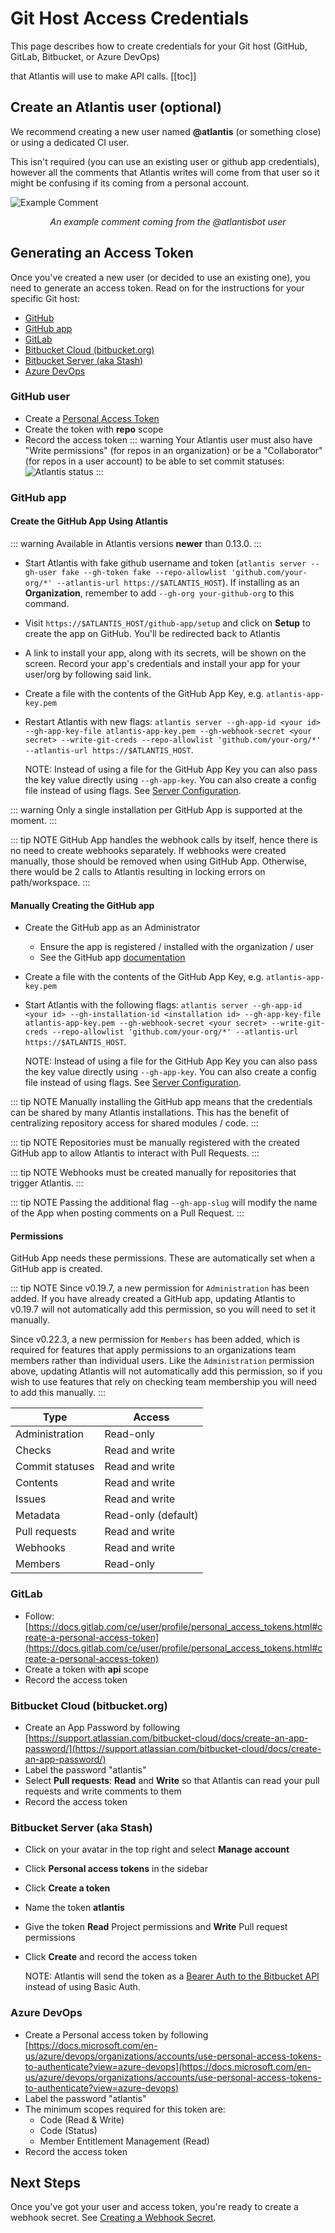 # Git Host Access Credentials
This page describes how to create credentials for your Git host (GitHub, GitLab, Bitbucket, or Azure DevOps)

that Atlantis will use to make API calls.
[[toc]]

## Create an Atlantis user (optional)
We recommend creating a new user named **@atlantis** (or something close) or using a dedicated CI user.

This isn't required (you can use an existing user or github app credentials), however all the comments that Atlantis writes
will come from that user so it might be confusing if its coming from a personal account.

![Example Comment](./images/example-comment.png)
<p align="center"><i>An example comment coming from the @atlantisbot user</i></p>

## Generating an Access Token
Once you've created a new user (or decided to use an existing one), you need to
generate an access token. Read on for the instructions for your specific Git host:
* [GitHub](#github-user)
* [GitHub app](#github-app)
* [GitLab](#gitlab)
* [Bitbucket Cloud (bitbucket.org)](#bitbucket-cloud-bitbucket-org)
* [Bitbucket Server (aka Stash)](#bitbucket-server-aka-stash)
* [Azure DevOps](#azure-devops)

### GitHub user
- Create a [Personal Access Token](https://docs.github.com/en/authentication/keeping-your-account-and-data-secure/creating-a-personal-access-token#creating-a-fine-grained-personal-access-token)
- Create the token with **repo** scope
- Record the access token
::: warning
Your Atlantis user must also have "Write permissions" (for repos in an organization) or be a "Collaborator" (for repos in a user account) to be able to set commit statuses:
![Atlantis status](./images/status.png)
:::

### GitHub app

#### Create the GitHub App Using Atlantis
::: warning
Available in Atlantis versions **newer** than 0.13.0.
:::


- Start Atlantis with fake github username and token (`atlantis server --gh-user fake --gh-token fake --repo-allowlist 'github.com/your-org/*' --atlantis-url https://$ATLANTIS_HOST`). If installing as an **Organization**, remember to add `--gh-org your-github-org` to this command.
- Visit `https://$ATLANTIS_HOST/github-app/setup` and click on **Setup** to create the app on GitHub. You'll be redirected back to Atlantis
- A link to install your app, along with its secrets, will be shown on the screen. Record your app's credentials and install your app for your user/org by following said link.
- Create a file with the contents of the GitHub App Key, e.g. `atlantis-app-key.pem`
- Restart Atlantis with new flags: `atlantis server --gh-app-id <your id> --gh-app-key-file atlantis-app-key.pem --gh-webhook-secret <your secret> --write-git-creds --repo-allowlist 'github.com/your-org/*' --atlantis-url https://$ATLANTIS_HOST`.

  NOTE: Instead of using a file for the GitHub App Key you can also pass the key value directly using `--gh-app-key`. You can also create a config file instead of using flags. See [Server Configuration](/docs/server-configuration.html#config-file).

::: warning
Only a single installation per GitHub App is supported at the moment.
:::

::: tip NOTE
GitHub App handles the webhook calls by itself, hence there is no need to create webhooks separately. If webhooks were created manually, those should be removed when using GitHub App. Otherwise, there would be 2 calls to Atlantis resulting in locking errors on path/workspace.
:::

#### Manually Creating the GitHub app

- Create the GitHub app as an Administrator
  - Ensure the app is registered / installed with the organization / user
  - See the GitHub app [documentation](https://docs.github.com/en/apps/creating-github-apps/about-creating-github-apps/about-creating-github-apps)
- Create a file with the contents of the GitHub App Key, e.g. `atlantis-app-key.pem`
- Start Atlantis with the following flags: `atlantis server --gh-app-id <your id> --gh-installation-id <installation id> --gh-app-key-file atlantis-app-key.pem --gh-webhook-secret <your secret> --write-git-creds --repo-allowlist 'github.com/your-org/*' --atlantis-url https://$ATLANTIS_HOST`.

  NOTE: Instead of using a file for the GitHub App Key you can also pass the key value directly using `--gh-app-key`. You can also create a config file instead of using flags. See [Server Configuration](/docs/server-configuration.html#config-file).

::: tip NOTE
Manually installing the GitHub app means that the credentials can be shared by many Atlantis installations. This has the benefit of centralizing repository access for shared modules / code.
:::

::: tip NOTE
Repositories must be manually registered with the created GitHub app to allow Atlantis to interact with Pull Requests.
:::

::: tip NOTE
Webhooks must be created manually for repositories that trigger Atlantis.
:::

::: tip NOTE
Passing the additional flag `--gh-app-slug` will modify the name of the App when posting comments on a Pull Request.
:::

#### Permissions

GitHub App needs these permissions. These are automatically set when a GitHub app is created.

::: tip NOTE
Since v0.19.7, a new permission for `Administration` has been added. If you have already created a GitHub app, updating Atlantis to v0.19.7 will not automatically add this permission, so you will need to set it manually.

Since v0.22.3, a new permission for `Members` has been added, which is required for features that apply permissions to an organizations team members rather than individual users. Like the `Administration` permission above, updating Atlantis will not automatically add this permission, so if you wish to use features that rely on checking team membership you will need to add this manually.
:::

| Type            | Access              | 
| --------------- | ------------------- | 
| Administration  | Read-only           | 
| Checks          | Read and write      | 
| Commit statuses | Read and write      | 
| Contents        | Read and write      | 
| Issues          | Read and write      | 
| Metadata        | Read-only (default) | 
| Pull requests   | Read and write      | 
| Webhooks        | Read and write      | 
| Members         | Read-only           | 

### GitLab
- Follow: [https://docs.gitlab.com/ce/user/profile/personal_access_tokens.html#create-a-personal-access-token](https://docs.gitlab.com/ce/user/profile/personal_access_tokens.html#create-a-personal-access-token)
- Create a token with **api** scope
- Record the access token

### Bitbucket Cloud (bitbucket.org)
- Create an App Password by following [https://support.atlassian.com/bitbucket-cloud/docs/create-an-app-password/](https://support.atlassian.com/bitbucket-cloud/docs/create-an-app-password/)
- Label the password "atlantis"
- Select **Pull requests**: **Read** and **Write** so that Atlantis can read your pull requests and write comments to them
- Record the access token

### Bitbucket Server (aka Stash)
- Click on your avatar in the top right and select **Manage account**
- Click **Personal access tokens** in the sidebar
- Click **Create a token**
- Name the token **atlantis**
- Give the token **Read** Project permissions and **Write** Pull request permissions
- Click **Create** and record the access token

  NOTE: Atlantis will send the token as a [Bearer Auth to the Bitbucket API](https://confluence.atlassian.com/bitbucketserver/http-access-tokens-939515499.html#HTTPaccesstokens-UsingHTTPaccesstokens) instead of using Basic Auth.

### Azure DevOps
- Create a Personal access token by following [https://docs.microsoft.com/en-us/azure/devops/organizations/accounts/use-personal-access-tokens-to-authenticate?view=azure-devops](https://docs.microsoft.com/en-us/azure/devops/organizations/accounts/use-personal-access-tokens-to-authenticate?view=azure-devops)
- Label the password "atlantis"
- The minimum scopes required for this token are:
  - Code (Read & Write)
  - Code (Status)
  - Member Entitlement Management (Read)
- Record the access token

## Next Steps
Once you've got your user and access token, you're ready to create a webhook secret. See [Creating a Webhook Secret](webhook-secrets.html).
